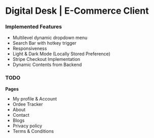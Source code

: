 # Digital Desk | E-Commerce Client

### Implemented Features

- Multilevel dynamic dropdown menu
- Search Bar with hotkey trigger
- Responsiveness
- Light & Dark Mode (Locally Stored Preference)
- Stripe Checkout Implementation
- Dynamic Contents from Backend

### TODO

**Pages**
- My profile & Account
- Ordee Tracker
- About
- Contact
- Blogs
- Privacy policy
- Terms & Conditions

